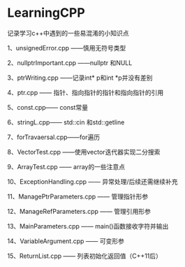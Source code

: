 # LearningCPP

记录学习c++中遇到的一些易混淆的小知识点

1、unsignedError.cpp ——慎用无符号类型

2、nullptrImportant.cpp ——nullptr 和NULL

3、ptrWriting.cpp ——记录int* p和int *p并没有差别

4、ptr.cpp —— 指针、指向指针的指针和指向指针的引用

5、const.cpp—— const常量

6、stringL.cpp—— std::cin 和std::getline

7、forTravaersal.cpp——for遍历

8、VectorTest.cpp ——使用vector迭代器实现二分搜索

9、ArrayTest.cpp —— array的一些注意点

10、ExceptionHandling.cpp —— 异常处理/后续还需继续补充

11、ManagePtrParameters.cpp —— 管理指针形参

12、ManageRefParameters.cpp —— 管理引用形参

13、MainParameters.cpp —— main()函数接收字符并输出

14、VariableArgument.cpp —— 可变形参

15、ReturnList.cpp —— 列表初始化返回值（C++11后）